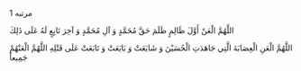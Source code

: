 <p class="persian">
1 مرتبه
</p>

اللَّهُمَّ الْعَنْ أَوَّلَ ظَالِمٍ ظَلَمَ حَقَّ مُحَمَّدٍ وَ آلِ مُحَمَّدٍ وَ آخِرَ تَابِعٍ لَهُ عَلَى ذَلِكَ

اللَّهُمَّ الْعَنِ الْعِصَابَةَ الَّتِي جَاهَدَتِ الْحُسَيْنَ وَ شَايَعَتْ وَ بَايَعَتْ وَ تَابَعَتْ عَلَى قَتْلِهِ اللَّهُمَّ الْعَنْهُمْ جَمِيعاً

